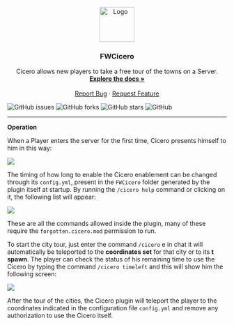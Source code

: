 <p align="center">
  <a href="https://github.com/othneildrew/Best-README-Template">
    <img src="images/logo.png" alt="Logo" width="80" height="80">
  </a>

  <h3 align="center">FWCicero</h3>
  
  <p align="center">
    Cicero allows new players to take a free tour of the towns on a Server.
    <br />
    <a href="https://github.com/ForgottenWorld/FWCicero/wiki"><strong>Explore the docs »</strong></a>
    <br />
    <br />
    <a href="https://github.com/ForgottenWorld/FWCicero/issues/new?assignees=&labels=&template=bug_report.md&title=">Report Bug</a>
    ·
    <a href="https://github.com/ForgottenWorld/FWCicero/issues/new?assignees=&labels=&template=feature_request.md&title=">Request Feature</a>
  </p>
</p>


![GitHub issues](https://img.shields.io/github/issues/ForgottenWorld/FWCicero)
![GitHub forks](https://img.shields.io/github/forks/ForgottenWorld/FWCicero)
![GitHub stars](https://img.shields.io/github/stars/ForgottenWorld/FWCicero)
![GitHub](https://img.shields.io/github/license/ForgottenWorld/FWCicero)
___

**Operation**

When a Player enters the server for the first time, Cicero presents himself to him in this way:

<img src="https://forum.forgottenworld.it/uploads/default/optimized/2X/b/b45b5cdfbcd98134b45ff775bcc20253fac27fce_2_690x132.png">

The timing of how long to enable the Cicero enablement can be changed through its `config.yml`, present in the `FWCicero` folder generated by the plugin itself at startup.
By running the `/cicero help` command or clicking on it, the following list will appear:

<img src="https://forum.forgottenworld.it/uploads/default/original/2X/f/f600bccdc2e2647b397fb1d70437c7dfaefef94a.png">

These are all the commands allowed inside the plugin, many of these require the `forgotten.cicero.mod` permission to run.

To start the city tour, just enter the command `/cicero` e in chat
it will automatically be teleported to the **coordinates set** for that city or to its **t spawn**.
The player can check the status of his remaining time to use the Cicero by typing the command `/cicero timeleft` and this will show him the following screen:

<img src="https://forum.forgottenworld.it/uploads/default/original/2X/a/a58f726714b88cfbd5db9bc1f59f5b8c7dfecb42.png">

After the tour of the cities, the Cicero plugin will teleport the player to the coordinates indicated in the configuration file `config.yml` and remove any authorization to use the Cicero itself.
